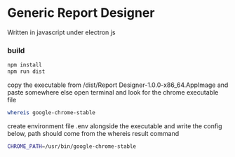 # Generic Report Designer

Written in javascript under electron js

### build
```bash
npm install
npm run dist
```
copy the executable from <workspace>/dist/Report Designer-1.0.0-x86_64.AppImage and paste somewhere else 
open terminal and look for the chrome executable file 

```bash
whereis google-chrome-stable
```

create environment file .env alongside the executable and write the config below, path should come from the whereis result command

```bash
CHROME_PATH=/usr/bin/google-chrome-stable
```


